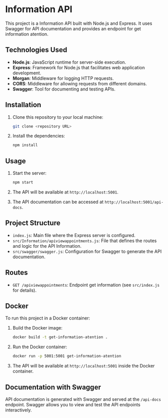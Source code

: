 # Information API

This project is a Information API built with Node.js and Express. It uses Swagger for API documentation and provides an endpoint for get information atention.

## Technologies Used

- **Node.js**: JavaScript runtime for server-side execution.
- **Express**: Framework for Node.js that facilitates web application development.
- **Morgan**: Middleware for logging HTTP requests.
- **CORS**: Middleware for allowing requests from different domains.
- **Swagger**: Tool for documenting and testing APIs.

## Installation

1. Clone this repository to your local machine:
    ```bash
    git clone <repository URL>
    ```

2. Install the dependencies:
    ```bash
    npm install
    ```

## Usage

1. Start the server:
    ```bash
    npm start
    ```

2. The API will be available at `http://localhost:5001`.

3. The API documentation can be accessed at `http://localhost:5001/api-docs`.

## Project Structure

- `index.js`: Main file where the Express server is configured.
- `src/Information/apiviewappointments.js`: File that defines the routes and logic for the API Information.
- `src/swagger/swagger.js`: Configuration for Swagger to generate the API documentation.

## Routes

- `GET /apiviewappointments`: Endpoint get information (see `src/index.js` for details).

## Docker

To run this project in a Docker container:

1. Build the Docker image:
    ```bash
    docker build -t get-information-atention .
    ```

2. Run the Docker container:
    ```bash
    docker run -p 5001:5001 get-information-atention
    ```

3. The API will be available at `http://localhost:5001` inside the Docker container.

## Documentation with Swagger

API documentation is generated with Swagger and served at the `/api-docs` endpoint. Swagger allows you to view and test the API endpoints interactively.

